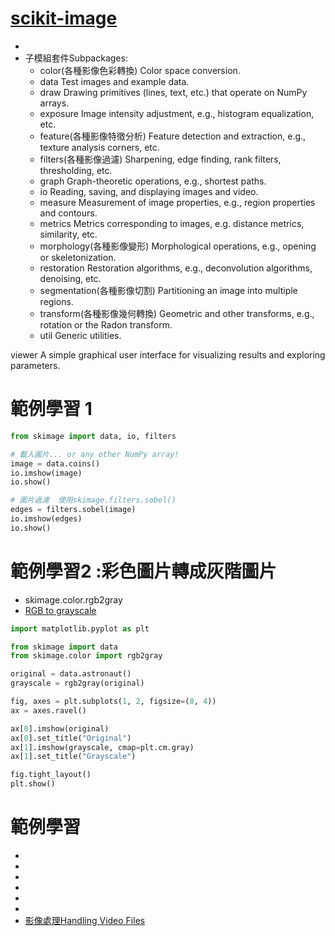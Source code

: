 # [scikit-image](https://scikit-image.org/docs/stable/api/skimage.html)
-
- 子模組套件Subpackages:
  - color(各種影像色彩轉換)   Color space conversion.
  - data    Test images and example data.
  - draw    Drawing primitives (lines, text, etc.) that operate on NumPy arrays.
  - exposure  Image intensity adjustment, e.g., histogram equalization, etc.
  - feature(各種影像特徵分析)  Feature detection and extraction, e.g., texture analysis corners, etc.
  - filters(各種影像過濾)   Sharpening, edge finding, rank filters, thresholding, etc.
  - graph  Graph-theoretic operations, e.g., shortest paths.
  - io  Reading, saving, and displaying images and video.
  - measure  Measurement of image properties, e.g., region properties and contours.
  - metrics  Metrics corresponding to images, e.g. distance metrics, similarity, etc.
  - morphology(各種影像變形)  Morphological operations, e.g., opening or skeletonization.
  - restoration  Restoration algorithms, e.g., deconvolution algorithms, denoising, etc.
  - segmentation(各種影像切割) Partitioning an image into multiple regions.
  - transform(各種影像幾何轉換)  Geometric and other transforms, e.g., rotation or the Radon transform.
  - util Generic utilities.

viewer
A simple graphical user interface for visualizing results and exploring parameters.

# 範例學習 1
```python
from skimage import data, io, filters

# 載入圖片... or any other NumPy array!
image = data.coins()
io.imshow(image)
io.show()

# 圖片過濾  使用skimage.filters.sobel()
edges = filters.sobel(image)
io.imshow(edges)
io.show()
```
# 範例學習2 :彩色圖片轉成灰階圖片
- skimage.color.rgb2gray
- [RGB to grayscale](https://scikit-image.org/docs/stable/auto_examples/color_exposure/plot_rgb_to_gray.html#sphx-glr-auto-examples-color-exposure-plot-rgb-to-gray-py)
```python
import matplotlib.pyplot as plt

from skimage import data
from skimage.color import rgb2gray

original = data.astronaut()
grayscale = rgb2gray(original)

fig, axes = plt.subplots(1, 2, figsize=(8, 4))
ax = axes.ravel()

ax[0].imshow(original)
ax[0].set_title("Original")
ax[1].imshow(grayscale, cmap=plt.cm.gray)
ax[1].set_title("Grayscale")

fig.tight_layout()
plt.show()
```

# 範例學習

- []()
- []()
- []()
- []()
- []()
- []()
- [影像處理Handling Video Files](https://scikit-image.org/docs/stable/user_guide/video.html#moviepy)
